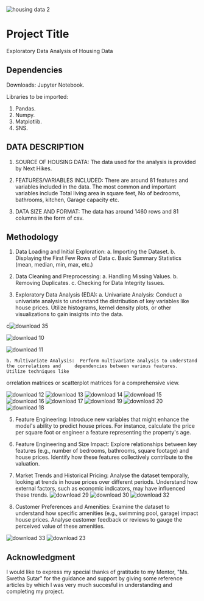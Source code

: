 
![housing data 2](https://github.com/SUJANAKUMARI/EDA-PROJECT-3/assets/162315739/023ecc1e-2c1b-4281-8efe-18b4c32d1317)

# Project Title

Exploratory Data Analysis of Housing Data

## Dependencies

Downloads: Jupyter Notebook. 

Libraries to be imported: 

1.  Pandas.
2.  Numpy.
3.  Matplotlib.
4.  SNS.

## DATA  DESCRIPTION

1.  SOURCE OF HOUSING DATA:  The data used for the analysis is provided by Next Hikes.

2.  FEATURES/VARIABLES INCLUDED:  There are around 81 features and variables included in the data.   The most common and important variables include Total living area in square feet, No of bedrooms, bathrooms, kitchen, Garage capacity etc.

3.  DATA SIZE AND FORMAT:  The data has around 1460 rows and 81 columns in the form of csv.

##  Methodology

1.  Data Loading and Initial Exploration:
	a. Importing the Dataset.
	b. Displaying the First Few Rows of Data
	c. Basic Summary Statistics (mean, median, min, max, etc.)

2.  Data Cleaning and Preprocessing:
	a. Handling Missing Values.
	b. Removing Duplicates.
	c. Checking for Data Integrity Issues.

3.  Exploratory Data Analysis (EDA):
	a. Univariate Analysis:  Conduct a univariate analysis to understand the distribution of key variables 	like house prices. Utilize histograms, kernel density plots, or other visualizations to gain insights into the data.

c![download 35](https://github.com/SUJANAKUMARI/EDA-PROJECT-3/assets/162315739/7d77d304-2dd4-4bb8-b813-c50868cddbf2)

![download 10](https://github.com/SUJANAKUMARI/EDA-PROJECT-3/assets/162315739/0eecee22-b57f-495c-84a7-10da72356be1)

![download 11](https://github.com/SUJANAKUMARI/EDA-PROJECT-3/assets/162315739/d73a0243-381d-4ae6-b110-cb5dd0155051)


	b. Multivariate Analysis:  Perform multivariate analysis to understand the correlations and 	dependencies between various features. Utilize techniques like
orrelation matrices or scatterplot matrices for a comprehensive view.


![download 12](https://github.com/SUJANAKUMARI/EDA-PROJECT-3/assets/162315739/c70fdd81-d2c8-4143-86d7-e8915210866c)
![download 13](https://github.com/SUJANAKUMARI/EDA-PROJECT-3/assets/162315739/e107030d-55a8-401c-aedd-1310f2c26e75)
![download 14](https://github.com/SUJANAKUMARI/EDA-PROJECT-3/assets/162315739/025c6536-1eb9-459f-955d-a09ce1b518bb)
![download 15](https://github.com/SUJANAKUMARI/EDA-PROJECT-3/assets/162315739/2d464098-5ed0-43b8-975e-93ce945fb5df)
![download 16](https://github.com/SUJANAKUMARI/EDA-PROJECT-3/assets/162315739/7b13309f-4413-4959-ab45-98b93a134ab2)
![download 17](https://github.com/SUJANAKUMARI/EDA-PROJECT-3/assets/162315739/fc9e475b-569d-4a41-8858-4a5c907c8a9c)
![download 19](https://github.com/SUJANAKUMARI/EDA-PROJECT-3/assets/162315739/47a30756-9e3c-46a5-8394-fbb20a2bcbcd)
![download 20](https://github.com/SUJANAKUMARI/EDA-PROJECT-3/assets/162315739/70eda169-ce54-4935-98c1-dab5a7ac4132)
![download 18](https://github.com/SUJANAKUMARI/EDA-PROJECT-3/assets/162315739/8592fd45-3bd2-43f5-98ad-010eb3aac8aa)


5.  Feature Engineering:  Introduce new variables that might enhance the model's ability to predict house prices. For instance, calculate the price per square foot or engineer a feature representing the property's age.


6. Feature Engineering and Size Impact:  Explore relationships between key features (e.g., number of bedrooms, bathrooms, square footage) and house prices. Identify how these features collectively contribute to the valuation.


7. Market Trends and Historical Pricing: Analyse the dataset temporally, looking at trends in house prices over different periods. Understand how external factors, such as economic indicators, may have influenced these trends.
![download 29](https://github.com/SUJANAKUMARI/EDA-PROJECT-3/assets/162315739/782bf9f3-2bec-4957-aff6-46e8a783105d)
![download 30](https://github.com/SUJANAKUMARI/EDA-PROJECT-3/assets/162315739/62db4114-e685-4b35-9b4a-5fcca992df4a)
![download 32](https://github.com/SUJANAKUMARI/EDA-PROJECT-3/assets/162315739/9f20da1d-db47-4815-8a34-a7c5c8306980)

8. Customer Preferences and Amenities:  Examine the dataset to understand how specific amenities (e.g., swimming pool, garage) impact house prices. Analyse customer
feedback or reviews to gauge the perceived value of these amenities.

![download 33](https://github.com/SUJANAKUMARI/EDA-PROJECT-3/assets/162315739/dc0bfd6a-ab84-447a-b107-bce989775c33)
![download 23](https://github.com/SUJANAKUMARI/EDA-PROJECT-3/assets/162315739/2445c907-341b-45bd-be1e-7900cd80c8d2)


## Acknowledgment

 I would like to express my special thanks of gratitude to my Mentor, "Ms. Swetha Sutar" for the guidance and support by giving some reference articles by which I was very much succesful in understanding and completing my project.
